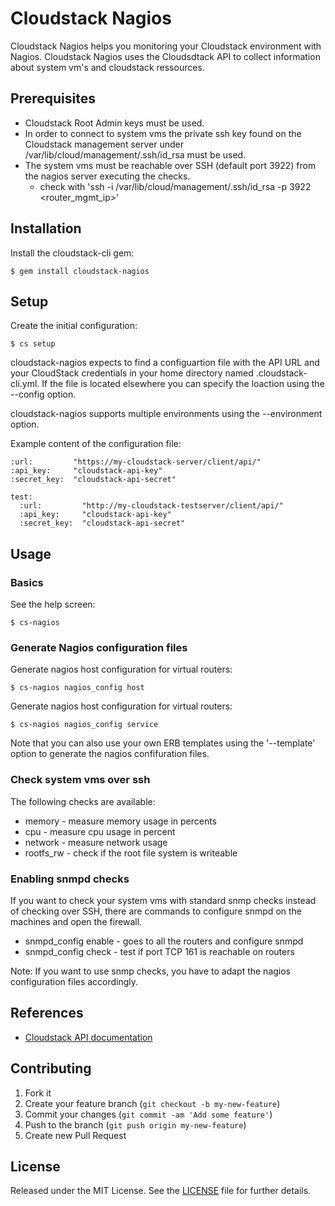 # Cloudstack Nagios

Cloudstack Nagios helps you monitoring your Cloudstack environment with Nagios.
Cloudstack Nagios uses the Cloudsdtack API to collect information about system vm's and cloudstack ressources.

## Prerequisites

  * Cloudstack Root Admin keys must be used.
  * In order to connect to system vms the private ssh key found on the Cloudstack management server under /var/lib/cloud/management/.ssh/id_rsa must be used.
  * The system vms must be reachable over SSH (default port 3922) from the nagios server executing the checks.
    * check with 'ssh -i /var/lib/cloud/management/.ssh/id_rsa -p 3922 <router_mgmt_ip>'

## Installation

Install the cloudstack-cli gem:

    $ gem install cloudstack-nagios

## Setup

Create the initial configuration:

    $ cs setup

cloudstack-nagios expects to find a configuartion file with the API URL and your CloudStack credentials in your home directory named .cloudstack-cli.yml. If the file is located elsewhere you can specify the loaction using the --config option.

cloudstack-nagios supports multiple environments using the --environment option.

Example content of the configuration file:

    :url:         "https://my-cloudstack-server/client/api/"
    :api_key:     "cloudstack-api-key"
    :secret_key:  "cloudstack-api-secret"

    test:
      :url:         "http://my-cloudstack-testserver/client/api/"
      :api_key:     "cloudstack-api-key"
      :secret_key:  "cloudstack-api-secret"

## Usage

### Basics

See the help screen:

    $ cs-nagios

### Generate Nagios configuration files

Generate nagios host configuration for virtual routers:

    $ cs-nagios nagios_config host

Generate nagios host configuration for virtual routers:

    $ cs-nagios nagios_config service

Note that you can also use your own ERB templates using the '--template' option to generate the nagios confifuration files.

### Check system vms over ssh

The following checks are available:
  
   * memory - measure memory usage in percents
   * cpu - measure cpu usage in percent
   * network - measure network usage
   * rootfs_rw - check if the root file system is writeable

### Enabling snmpd checks

If you want to check your system vms with standard snmp checks instead of checking over SSH, there are commands to configure snmpd on the machines and open the firewall.

   * snmpd_config enable - goes to all the routers and configure snmpd
   * snmpd_config check - test if port TCP 161 is reachable on routers

Note: If you want to use snmp checks, you have to adapt the nagios configuration files accordingly.

## References
-  [Cloudstack API documentation](http://cloudstack.apache.org/docs/api/apidocs-4.2/TOC_Root_Admin.html)

## Contributing

1. Fork it
2. Create your feature branch (`git checkout -b my-new-feature`)
3. Commit your changes (`git commit -am 'Add some feature'`)
4. Push to the branch (`git push origin my-new-feature`)
5. Create new Pull Request

## License

Released under the MIT License. See the [LICENSE](https://bitbucket.org/swisstxt/cloudstack-cli/raw/master/LICENSE.txt) file for further details.
